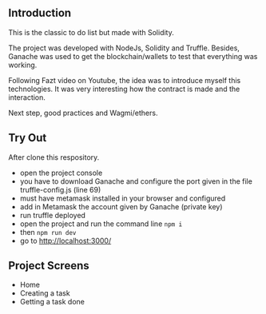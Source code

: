## Introduction

This is the classic to do list but made with Solidity.

The project was developed with NodeJs, Solidity and Truffle. Besides, Ganache was used to get the blockchain/wallets to test that everything was working.

Following Fazt video on Youtube, the idea was to introduce myself this technologies. It was very interesting how the contract is made and the interaction.

Next step, good practices and Wagmi/ethers.

## Try Out

After clone this respository.

- open the project console
- you have to download Ganache and configure the port given in the file truffle-config.js (line 69)
- must have metamask installed in your browser and configured
- add in Metamask the account given by Ganache (private key)
- run truffle deployed
- open the project and run the command line `npm i`
- then `npm run dev`
- go to [http://localhost:3000/](http://localhost:3000/)

## Project Screens

- Home
- Creating a task
- Getting a task done
